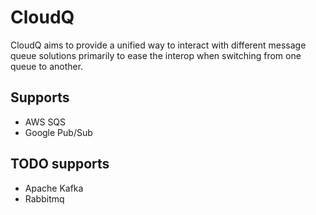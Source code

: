 # CloudQ

CloudQ aims to provide a unified way to interact with different message queue solutions primarily to ease the interop when switching from one queue to another.


## Supports
  - AWS SQS
  - Google Pub/Sub

## TODO supports
  - Apache Kafka
  - Rabbitmq
